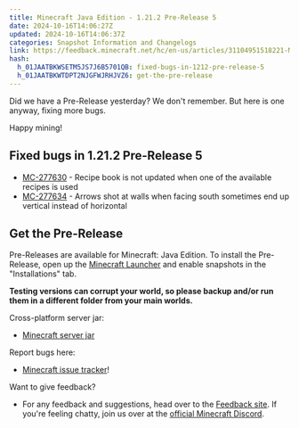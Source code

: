 ```yaml
---
title: Minecraft Java Edition - 1.21.2 Pre-Release 5
date: 2024-10-16T14:06:27Z
updated: 2024-10-16T14:06:37Z
categories: Snapshot Information and Changelogs
link: https://feedback.minecraft.net/hc/en-us/articles/31104951518221-Minecraft-Java-Edition-1-21-2-Pre-Release-5
hash:
  h_01JAATBKWSETM5JS7J6B5701QB: fixed-bugs-in-1212-pre-release-5
  h_01JAATBKWTDPT2NJGFWJRHJVZ6: get-the-pre-release
---
```


Did we have a Pre-Release yesterday? We don't remember. But here is one anyway, fixing more bugs.

Happy mining!

## Fixed bugs in 1.21.2 Pre-Release 5

- [MC-277630](https://bugs.mojang.com/browse/MC-277630) - Recipe book is not updated when one of the available recipes is used
- [MC-277634](https://bugs.mojang.com/browse/MC-277634) - Arrows shot at walls when facing south sometimes end up vertical instead of horizontal

## Get the Pre-Release

Pre-Releases are available for Minecraft: Java Edition. To install the Pre-Release, open up the [Minecraft Launcher](https://www.minecraft.net/content/minecraft-net/language-masters/download) and enable snapshots in the "Installations" tab.

**Testing versions can corrupt your world, so please backup and/or run them in a different folder from your main worlds.**

Cross-platform server jar:

- [Minecraft server jar](https://piston-data.mojang.com/v1/objects/c3294c5538c63aaa744313c8b98276bb26490a85/server.jar)

Report bugs here:

- [Minecraft issue tracker](https://bugs.mojang.com/projects/MC/summary)!

Want to give feedback?

- For any feedback and suggestions, head over to the [Feedback site](https://feedback.minecraft.net/). If you're feeling chatty, join us over at the [official Minecraft Discord](https://discordapp.com/invite/minecraft).
